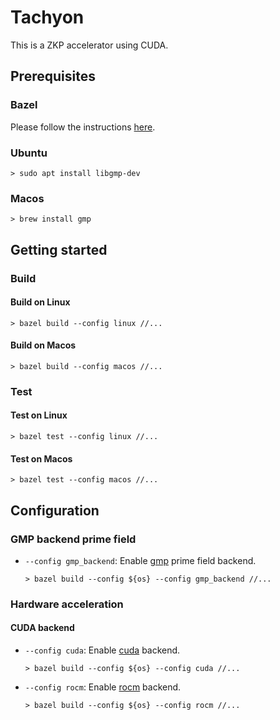 # Tachyon

This is a ZKP accelerator using CUDA.

## Prerequisites

### Bazel

Please follow the instructions [here](https://bazel.build/install).

### Ubuntu

```shell
> sudo apt install libgmp-dev
```

### Macos

```shell
> brew install gmp
```

## Getting started

### Build

#### Build on Linux

```shell
> bazel build --config linux //...
```

#### Build on Macos

```shell
> bazel build --config macos //...
```

### Test

#### Test on Linux

```shell
> bazel test --config linux //...
```

#### Test on Macos

```shell
> bazel test --config macos //...
```

## Configuration

### GMP backend prime field

- `--config gmp_backend`: Enable [gmp](https://gmplib.org/) prime field backend.

   ```shell
   > bazel build --config ${os} --config gmp_backend //...
   ```

### Hardware acceleration

#### CUDA backend

- `--config cuda`: Enable [cuda] backend.

   ```shell
   > bazel build --config ${os} --config cuda //...
   ```

- `--config rocm`: Enable [rocm] backend.

   ```shell
   > bazel build --config ${os} --config rocm //...
   ```

[cuda]: https://developer.nvidia.com/cuda-toolkit
[rocm]: https://www.amd.com/en/graphics/servers-solutions-rocm
